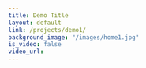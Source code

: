 ```yaml
---
title: Demo Title
layout: default
link: /projects/demo1/
background_image: "/images/home1.jpg"
is_video: false
video_url:
---
```

